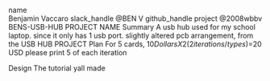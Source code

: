 name	
Benjamin Vaccaro
slack_handle
@BEN V
	github_handle	project
@2008wbbv
BENS-USB-HUB
PROJECT NAME
Summary
A usb hub used for my school laptop. since it only has 1 usb port. slightly altered pcb arrangement, from the USB HUB PROJECT
Plan
For 5 cards, $10 Dollars X 2 (2 iterations/types) =$20 USD
please print 5 of each iteration

Design
The tutorial yall made
